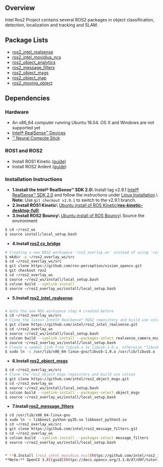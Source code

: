 ## Overview

Intel Ros2 Project contains several ROS2 packages in object classification, detection, localization and tracking and SLAM.

## Package Lists

* [ros2_intel_realsense](https://github.com/intel/ros2_intel_realsense)
* [ros2_intel_movidius_ncs](https://github.com/intel/ros2_intel_movidius_ncs)
* [ros2_object_analytics](https://github.com/intel/ros2_object_analytics)
* [ros2_message_filters](https://github.com/intel/ros2_message_filters)
* [ros2_object_msgs](https://github.com/intel/ros2_object_msgs)
* [ros2_object_map](https://github.com/intel/ros2_object_map)
* [ros2_moving_object](https://github.com/intel/ros2_moving_object)

## Dependencies

### Hardware

* An x86_64 computer running Ubuntu 16.04. OS X and Windows are not supported yet
* [Intel® RealSense™ Devices](https://realsense.intel.com/)  
* [™ Neural Compute Stick](https://developer.movidius.com/)

### ROS1 and ROS2

* Install ROS1 Kinetic ([guide](wiki.ros.org/kinetic/Installation/Ubuntu))
* Install ROS2 Ardent ([guide](https://github.com/ros2/ros2/wiki/Linux-Install-Debians))

### Installation Instructions

* **1.Install the Intel® RealSense™ SDK 2.0**\\
Install tag v2.9.1 [Intel&reg; RealSense&trade; SDK 2.0](https://github.com/IntelRealSense/librealsense/tree/v2.9.1) and follow the instructions under [Linux Installation](https://github.com/IntelRealSense/librealsense/blob/v2.9.1/doc/installation.md).\\
**Note:** Use `git checkout v2.9.1` to switch to the v2.9.1 branch.
* **2.Install ROS1 Kinetic**\\
[Ubuntu install of ROS Kinetic(**ros-kinetic-desktop-full**)](http://wiki.ros.org/kinetic/Installation/Ubuntu)
* **3.Install ROS2 Bouncy**\\
[Ubuntu install of ROS Bouncy](https://github.com/ros2/ros2/wiki/Linux-Development-Setup)\\
Source the environment
```bash
$ cd ~/ros2_ws
$ source install/local_setup.bash
```
* **4.Install [ros2 cv_bridge](https://github.com/ros-perception/vision_opencv/tree/ros2)**
```bash
# Creating a new ROS2 workspace 'ros2_overlay_ws' instead of using 'ros2_ws' is recommended
$ mkdir -p ~/ros2_overlay_ws/src
$ cd ~/ros2_overlay_ws/src
$ git clone https://github.com/ros-perception/vision_opencv.git
$ git checkout ros2
$ cd ~/ros2_overlay_ws
$ source ~/ros2_ws/install/local_setup.bash
$ colcon build --symlink-install
$ source ~/ros2_overlay_ws/install/local_setup.bash
```

* **5.Install [ros2_intel_realsense](https://github.com/intel/ros2_intel_realsense)**
```bash

# Goto the new ROS workspace step 4 created before
$ cd ~/ros2_overlay_ws/src
# Clone the latest Intel® RealSense™ ROS2 repository and build use colcon 
$ git clone https://github.com/intel/ros2_intel_realsense.git
$ cd ~/ros2_overlay_ws
$ source ~/ros2_ws/install/local_setup.bash
$ colcon build --symlink-install --packages-select realsense_camera_msgs realsense_ros2_camera
$ source ~/ros2_overlay_ws/install/local_setup.bash
# Create a symbol link from libusb.a to libusb-1.0.a, otherwise "libusb.a" is probably not to be found by librealsense
$ sudo ln -s /usr/lib/x86_64-linux-gnu/libusb-1.0.a /usr/lib/libusb.a

```
* **6.Install [ros2_object_msgs](https://github.com/intel/ros2_object_msgs)**
```bash
$ cd ~/ros2_overlay_ws/src
# Clone the ros2_object_msgs repository and build use colcon
$ git clone https://github.com/intel/ros2_object_msgs.git
$ cd ~/ros2_overlay_ws
$ source ~/ros2_ws/install/local_setup.bash
$ colcon build --symlink-install --packages-select object_msgs
$ source ~/ros2_overlay_ws/install/local_setup.bash
```
* **7.Install [ros2_message_filters](https://github.com/intel/ros2_message_filters)**
```bash
$ cd /usr/lib/x86_64-linux-gnu
$ sudo ln -s libboost_python-py35.so libboost_python3.so
$ cd ~/ros2_overlay_ws/src
$ git clone https://github.com/intel/ros2_message_filters.git
$ cd ~/ros2_overlay_ws
$ colcon build --symlink-install --packages-select message_filters
$ source ~/ros2_overlay_ws/install/local_setup.bash


* **8.Install [ros2_intel_movidius_ncs](https://github.com/intel/ros2_intel_movidius_ncs)**
**Note:** OpenCV 3.X([guid](https://docs.opencv.org/3.3.0/d7/d9f/tutorial_linux_install.html)) should installed before.\\
 
